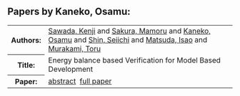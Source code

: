 <h2>Papers by Kaneko, Osamu:</h2>
<!-- Begin papers -->
<table>
<tr><th>Authors:</th><td>
<a href="../authors/author_209.html">Sawada, Kenji</a> and 
<a href="../authors/author_206.html">Sakura, Mamoru</a> and 
<a href="../authors/author_120.html">Kaneko, Osamu</a> and 
<a href="../authors/author_223.html">Shin, Seiichi</a> and 
<a href="../authors/author_160.html">Matsuda, Isao</a> and 
<a href="../authors/author_172.html">Murakami, Toru</a>
</td></tr>
<tr><th>Title:  </th><td>Energy balance based Verification for Model Based Development</td></tr>
<tr><th>Paper:  </th><td><a href="../abstracts/Modelica2019abstract2C3.pdf">abstract</a>&nbsp;&nbsp;<a href="../papers/Modelica2019paper2C3.pdf">full paper</a></td></tr>
</table>
<br>
<!-- End papers -->